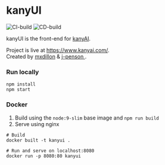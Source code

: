# kanyUI

![CI-build](https://github.com/j-penson/kanyui/workflows/CI-build/badge.svg)
![CD-build](https://github.com/j-penson/kanyui/workflows/CD-build/badge.svg)

kanyUI is the front-end for [kanyAI](https://github.com/mxdillon/kanyai).

Project is live at https://www.kanyai.com/. \
Created by [mxdillon](https://github.com/mxdillon) & [j-penson
](https://github.com/j-penson). 

### Run locally

```
npm install
npm start
```

### Docker

1. Build using the `node:9-slim` base image and `npm run build`
2. Serve using nginx
```
# Build
docker built -t kanyui .

# Run and serve on localhost:8080
docker run -p 8080:80 kanyui
```


